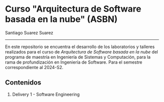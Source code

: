# Curso "Arquitectura de Software basada en la nube" (ASBN)
Santiago Suarez Suarez

---

En este repositorio se encuentra el desarrollo de los laboratorios y talleres realizados para el curso de *Arquitectura de Software basada en la nube* del programa de maestría en Ingeniería de Sistemas y Computación, para la rama de profundización en Ingeniería de Software. Para el semestre correspondiente al 2024-S2.

## Contenidos
1. Delivery 1 - Software Engineering
